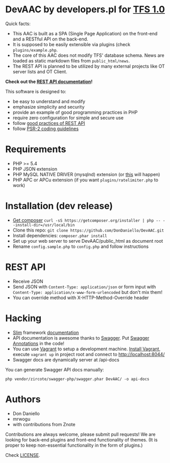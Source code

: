 DevAAC by developers.pl for [TFS 1.0](https://github.com/otland/forgottenserver)
=====
Quick facts:

* This AAC is built as a SPA (Single Page Application) on the front-end and a RESTful API on the back-end.
* It is supposed to be easily extensible via plugins (check ```plugins/example.php```.
* The core of this AAC does not modify TFS' database schema. News are loaded as static markdown files from ```public_html/news```.
* The REST API is planned to be utilized by many external projects like OT server lists and OT Client.


__Check out the [REST API documentation](http://dondaniello.github.io/DevAAC)!__

This software is designed to:

* be easy to understand and modify
* emphasize simplicity and security
* provide an example of good programming practices in PHP
* require zero configuration for simple and secure use
* follow [good practices of REST API](http://www.vinaysahni.com/best-practices-for-a-pragmatic-restful-api)
* follow [PSR-2 coding guidelines](http://www.php-fig.org/psr/psr-2/)

Requirements
=====
* PHP >= 5.4
* PHP JSON extension
* PHP MySQL NATIVE DRIVER (mysqlnd) extension (or [this](http://forumsarchive.laravel.io/viewtopic.php?pid=58151) will happen)
* PHP APC or APCu extension (if you want ```plugins/ratelimiter.php``` to work)

Installation (dev release)
=====
* [Get composer](https://getcomposer.org/download) ```curl -sS https://getcomposer.org/installer | php -- --install-dir=/usr/local/bin```
* Clone this repo: ```git clone https://github.com/DonDaniello/DevAAC.git```
* Install dependencies: ```composer.phar install```
* Set up your web server to serve DevAAC/public_html as document root
* Rename ```config.sample.php``` to ```config.php``` and follow instructions

REST API
=====
* Receive JSON
* Send JSON with ```Content-Type: application/json``` or form input with ```Content-Type: application/x-www-form-urlencoded``` but don't mix them!
* You can override method with X-HTTP-Method-Override header

Hacking
=====
* [Slim](http://slimframework.com) framework [documentation](http://docs.slimframework.com/)
* API documentation is awesome thanks to [Swagger](https://helloreverb.com/developers/swagger). Put [Swagger Annotations](http://zircote.com/swagger-php/annotations.html) in the code!
* You can use [Vagrant](http://www.vagrantup.com/) to setup a development machine. [Install Vagrant](http://www.vagrantup.com/downloads), execute ```vagrant up``` in project root and connect to [http://localhost:8044/](http://localhost:8044/)
* Swagger docs are dynamically server at /api-docs

You can generate Swagger API docs manually:
```
php vendor/zircote/swagger-php/swagger.phar DevAAC/ -o api-docs
```

Authors
=====
* Don Daniello
* mrwogu
* with contributions from Znote

Contributions are always welcome, please submit pull requests!
We are looking for back-end plugins and front-end functionality of themes.
(It is proper to keep non-essential functionality in the form of plugins.)

Check [LICENSE](LICENSE).
